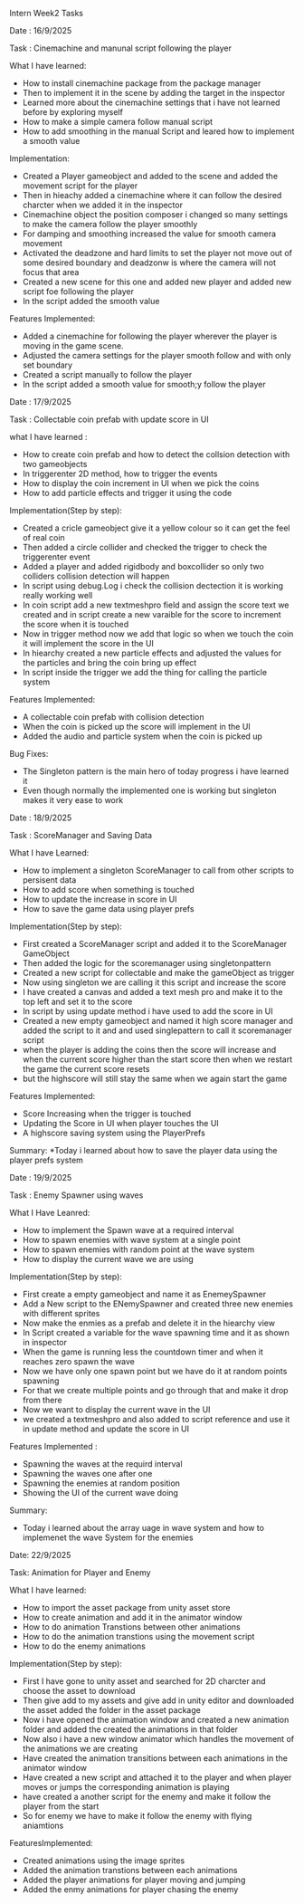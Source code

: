 Intern Week2 Tasks

Date : 16/9/2025

Task : Cinemachine and manunal script following the player

What I have learned:
* How to install cinemachine package from the package manager
* Then to implement it in the scene by adding the target in the inspector
* Learned more about the cinemachine settings that i have not learned before by exploring myself
* How to make a simple camera follow manual script
* How to add smoothing in the manual Script and leared how to implement a smooth value

Implementation:
* Created a Player gameobject and added to the scene and added the movement script for the player
* Then in hieachy added a cinemachine where it can follow the desired charcter when we added it in the inspector
* Cinemachine object the position composer i changed so many settings to make the camera follow the player smoothly
* For damping and smoothing increased the value for smooth camera movement
* Activated the deadzone and hard limits to set the player not move out of some desired boundary and deadzonw is where the camera will not focus that area
* Created a new scene for this one and added new player and added new script foe following the player
* In the script added the smooth value

Features Implemented:
* Added a cinemachine for following the player wherever the player is moving in the game scene.
* Adjusted the camera settings for the player smooth follow and with only set boundary
* Created a script manually to follow the player
* In the script added a smooth value for smooth;y follow the player


Date : 17/9/2025

Task : Collectable coin prefab with update score in UI 

what I have learned :
* How to create coin prefab and how to detect the collsion detection with two gameobjects
* In triggerenter 2D method, how  to trigger the events
* How to display the coin increment in UI when we pick the coins
* How to add particle effects and trigger it using the code 

Implementation(Step by step):
* Created a cricle gameobject give it a yellow colour so it can get the feel of real coin
* Then added a circle collider and checked the trigger to check the triggerenter event
* Added a player and added rigidbody and boxcollider so only two colliders collision detection will happen
* In script using debug.Log i check the collision dectection it is working really working well
* In coin script add a new textmeshpro field and assign the score text we created and in script create a new varaible for the score to increment the score when it is touched
* Now in trigger method now we add that logic so when we touch the coin it will implement the score in the UI
* In hiearchy created a new particle effects and adjusted the values for the particles and bring the coin bring up effect
* In script inside the trigger we add the thing for calling the particle system

Features Implemented:
* A collectable coin prefab with collision detection
* When the coin is picked up the score will implement in the UI
* Added the audio and particle system when the coin is picked up

Bug Fixes:
* The Singleton pattern is the main hero of today progress i have learned it
* Even though normally the implemented one is working but singleton makes it very ease to work


Date : 18/9/2025

Task : ScoreManager and Saving Data

What I have Learned:
* How to implement a singleton ScoreManager to call from other scripts to persisent data
* How to add score when something is touched
* How to update the increase in score in UI
* How to save the game data using player prefs 

Implementation(Step by step):
* First created a ScoreManager script and added it to the ScoreManager GameObject
* Then added the logic for the scoremanager using singletonpattern
* Created a new script for collectable and make the gameObject as trigger
* Now using singleton we are calling it this script and increase the score
* I have created a canvas and added a text mesh pro and make it to the top left and set it to the score
* In script by using update method  i have used to add the score in UI
* Created a new empty gameobject and named it high score manager and added the script to it and and used singlepattern to call it scoremanager script
* when the player is adding the coins then the score will increase and when the current score higher than the start score then when we restart the game the current score resets
* but the highscore will still stay the same when we again start the game 

Features Implemented:
* Score Increasing when the trigger is touched
* Updating the Score in UI when player touches the UI
* A highscore saving system using the PlayerPrefs

Summary:
*Today i learned about how to save the player data using the player prefs system

Date : 19/9/2025

Task : Enemy Spawner using waves

What I Have Leanred:
* How to implement the Spawn wave at a required interval
* How to spawn enemies with wave system at a single point
* How to spawn enemies with random point at the wave system
* How to display the current wave we are using 

Implementation(Step by step):
* First create a empty gameobject and name it as EnemeySpawner
* Add a New script to the ENemySpawner and created three new enemies with different sprites
* Now make the enmies as a prefab and delete it in the hiearchy view
* In Script created a variable for the wave spawning time and it as shown in inspector
* When the game is running less the countdown timer and when it reaches zero spawn the wave
* Now we have only one spawn point but we have do it at random points spawning
* For that we create multiple points and go through that and make it drop from there
* Now we want to display the current wave in the UI
* we created a textmeshpro and also added to script reference and use it in update method and update the score in UI


Features Implemented :
* Spawning the waves at the requird interval
* Spawning the waves one after one
* Spawning the enemies at random position
* Showing the UI of the current wave doing

Summary:
* Today i learned about the array uage in wave system and how to implemenet the wave System for the enemies

Date: 22/9/2025

Task: Animation for Player and Enemy


What I have learned:
* How to import the asset package from unity asset store
* How to create animation and add it in the animator window
* How to do animation Transtions between other animations
* How to do the animation transtions using the movement script
* How to do the enemy animations 

Implementation(Step by step):
* First I have gone to unity asset and searched for 2D charcter and choose the asset to download
* Then give add to my assets and give add in unity editor and downloaded the asset added the folder in the asset package
* Now i have opened the animation window and created a new animation folder and added the created the animations in that folder
* Now also i have a new window animator which handles the movement of the animations we are creating
* Have created the animation transitions between each animations in the animator window
* Have created a new script and attached it to the player and when player moves or jumps the corresponding animation is playing
* have created a another script for the enemy and make it follow the player from the start
* So for enemy we have to make it follow the enemy with flying aniamtions 


FeaturesImplemented:
* Created  animations using the image sprites
* Added the animation transtions between each animations
* Added the player animations for player moving and jumping
* Added the enmy animations for player chasing the enemy 
